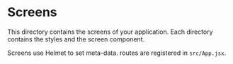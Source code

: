 # Screens

This directory contains the screens of your application. Each directory contains the styles and the screen component.

Screens use Helmet to set meta-data. routes are registered in `src/App.jsx`.
